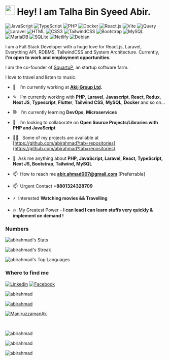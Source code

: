 <h1><img src="https://emojis.slackmojis.com/emojis/images/1531849430/4246/blob-sunglasses.gif?1531849430" width="30"/> Hey! I am Talha Bin Syeed Abir.</h1>

![JavaScript](https://img.shields.io/badge/JavaScript-F7DF1E?style=flat-square&logo=javascript&logoColor=black)
![TypeScript](https://img.shields.io/badge/TypeScript-007ACC?style=flat-square&logo=typescript&logoColor=white)
![PHP](https://img.shields.io/badge/PHP-777BB4?style=flat-square&logo=php&logoColor=white)
![Docker](https://img.shields.io/badge/Docker-0CC1F3?style=flat-square&logo=docker&logoColor=white)
![React.js](https://img.shields.io/badge/React.js-0081CB?style=flat-square&logo=react&logoColor=61DAFB)
![Vite](https://img.shields.io/badge/Vite-593D88?style=flat-square&logo=vite&logoColor=white)
![jQuery](https://img.shields.io/badge/jQuery-0769AD?style=flat-square&logo=jquery&logoColor=white)
![Laravel](https://img.shields.io/badge/Laravel-FF2D20?style=flat-square&logo=laravel&logoColor=white)
![HTML](https://img.shields.io/badge/HTML5-E34F26?style=flat-square&logo=html5&logoColor=white)
![CSS3](https://img.shields.io/badge/CSS3-1572B6?style=flat-square&logo=css3&logoColor=white)
![TailwindCSS](https://img.shields.io/badge/Tailwind_CSS-38B2AC?style=flat-square&logo=tailwind-css&logoColor=white)
![Bootstrap](https://img.shields.io/badge/Bootstrap-563D7C?style=flat-square&logo=bootstrap&logoColor=white)
![MySQL](https://img.shields.io/badge/MySQL-005C84?style=flat-square&logo=mysql&logoColor=white)
![MariaDB](https://img.shields.io/badge/MariaDB-003545?style=flat-square&logo=mariadb&logoColor=white)
![SQLite](https://img.shields.io/badge/SQLite-07405E?style=flat-square&logo=sqlite&logoColor=white)
![Netlify](https://img.shields.io/badge/Netlify-00C7B7?style=flat-square&logo=netlify&logoColor=white)
![Debian](https://img.shields.io/badge/Debian-A81D33?style=flat-square&logo=debian&logoColor=white)

I am a Full Stack Developer with a huge love for  React.js, Laravel, Everything API, RDBMS, TailwindCSS and System Architecture. Currently, **I'm open to work and employment opportunities**.

I am the co-founder of [SquartuP](https://www.squartup.com/), an startup software farm.

I love to travel and  listen to music.


- 🔭  &nbsp; I’m currently working at **[Akij Group Ltd](https://akijplastics.com).**

- ✎ &nbsp; I’m currently working with  **PHP**, **Laravel**, **Javascript**, **React**, **Redux**, **Next JS**, **Typescript**, **Flutter**, **Tailwind CSS**, **MySQL**, **Docker** and so on...

- ⭆  &nbsp; I’m currently learning **DevOps**, **Microservices**

- 👯  &nbsp; I’m looking to collaborate on **Open Source Projects/Libraries with PHP and JavaScript**

- 👨‍💻  &nbsp; Some of my projects are available at [https://github.com/abirahmad?tab=repositories](https://github.com/abirahmad?tab=repositories)

- 💬  &nbsp;Ask me anything about **PHP, JavaScript, Laravel, React, TypeScript, Next JS, Bootstrap, Tailwind, MySQL**

- 📫  &nbsp;How to reach me **abir.ahmad007@gmail.com** [Preferrable]

- 📫  &nbsp;Urgent Contact **+8801324328709**

- ⚡  &nbsp;Interested **Watching movies && Travelling**

- 🔥 &nbsp;My Greatest Power - **I can lead I can learn stuffs very quickly & implement on demand !**

### Numbers
![abirahmad's Stats](https://github-readme-stats.vercel.app/api?username=abirahmad&theme=darcula&show_icons=true&hide_border=true&count_private=true)

![abirahmad's Streak](https://github-readme-streak-stats.herokuapp.com/?user=abirahmad&theme=darcula&hide_border=true)

![abirahmad's Top Languages](https://github-readme-stats.vercel.app/api/top-langs/?username=abirahmad&theme=darcula&show_icons=true&hide_border=true&layout=compact)

### Where to find me

[![Linkedin](https://img.shields.io/badge/LinkedIn-0077B5?style=flat-square&logo=linkedin&logoColor=white)](https://www.linkedin.com/in/abir-ahmad-98b272ba/)
[![Facebook](https://img.shields.io/badge/Facebook-1877F2?style=flat-square&logo=facebook&logoColor=white)](https://web.facebook.com/abir.ahmad.56/)

<p align="left"> <img src="https://komarev.com/ghpvc/?username=abirahmad&label=Profile%20views&color=0e75b6&style=flat" alt="abirahmad" /> </p>

<p align="left"> <a href="https://github.com/ryo-ma/github-profile-trophy"><img src="https://github-profile-trophy.vercel.app/?username=abirahmad" alt="abirahmad" /></a> </p>

<p align="left"> <a href="https://twitter.com/ManiruzzamanAk" target="blank"><img src="https://img.shields.io/twitter/follow/ManiruzzamanAk?logo=twitter&style=for-the-badge" alt="ManiruzzamanAk" /></a> </p>


<br />
<p align="left"><img src="https://github-readme-stats.vercel.app/api/top-langs?username=abirahmad&show_icons=true&locale=en&layout=compact&theme=radical" alt="abirahmad" /></p>

<p><img align="center" src="https://github-readme-stats.vercel.app/api?username=abirahmad&show_icons=true&locale=en&theme=radical" alt="abirahmad" /></p>

<p><img align="center" src="https://github-readme-streak-stats.herokuapp.com/?user=abirahmad&theme=radical" alt="abirahmad" /></p>
